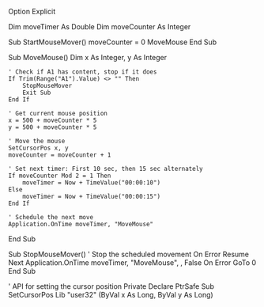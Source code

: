 Option Explicit

Dim moveTimer As Double
Dim moveCounter As Integer

Sub StartMouseMover()
    moveCounter = 0
    MoveMouse
End Sub

Sub MoveMouse()
    Dim x As Integer, y As Integer
    
    ' Check if A1 has content, stop if it does
    If Trim(Range("A1").Value) <> "" Then
        StopMouseMover
        Exit Sub
    End If
    
    ' Get current mouse position
    x = 500 + moveCounter * 5
    y = 500 + moveCounter * 5
    
    ' Move the mouse
    SetCursorPos x, y
    moveCounter = moveCounter + 1
    
    ' Set next timer: First 10 sec, then 15 sec alternately
    If moveCounter Mod 2 = 1 Then
        moveTimer = Now + TimeValue("00:00:10")
    Else
        moveTimer = Now + TimeValue("00:00:15")
    End If
    
    ' Schedule the next move
    Application.OnTime moveTimer, "MoveMouse"
End Sub

Sub StopMouseMover()
    ' Stop the scheduled movement
    On Error Resume Next
    Application.OnTime moveTimer, "MoveMouse", , False
    On Error GoTo 0
End Sub

' API for setting the cursor position
Private Declare PtrSafe Sub SetCursorPos Lib "user32" (ByVal x As Long, ByVal y As Long)
